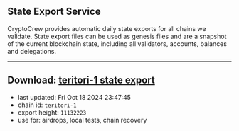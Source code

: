 ## State Export Service
CryptoCrew provides automatic daily state exports for all chains we validate. State export files can be used as genesis files and are a snapshot of the current blockchain state, including all validators, accounts, balances and delegations.

---
**Download: [teritori-1 state export](https://dl-eu2.ccvalidators.com/SERVICE/teritori/teritori-1_export_11132223.json)**
---

- last updated: Fri Oct 18 2024 23:47:45
- chain id: `teritori-1`
- export height: `11132223`
- use for: airdrops, local tests, chain recovery
